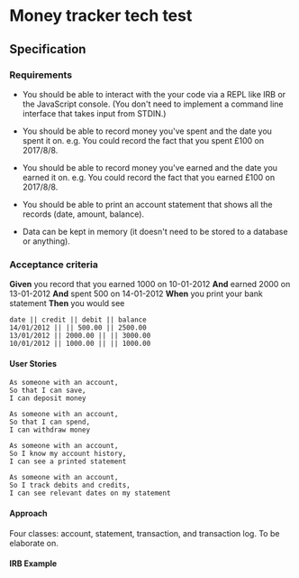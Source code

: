 # Money tracker tech test

## Specification

### Requirements

* You should be able to interact with the your code via a REPL like IRB or the JavaScript console.  (You don't need to implement a command line interface that takes input from STDIN.)

* You should be able to record money you've spent and the date you spent it on.  e.g. You could record the fact that you spent £100 on 2017/8/8.

* You should be able to record money you've earned and the date you earned it on.  e.g. You could record the fact that you earned £100 on 2017/8/8.

* You should be able to print an account statement that shows all the records (date, amount, balance).

* Data can be kept in memory (it doesn't need to be stored to a database or anything).

### Acceptance criteria

**Given** you record that you earned 1000 on 10-01-2012
**And** earned 2000 on 13-01-2012
**And** spent 500 on 14-01-2012
**When** you print your bank statement
**Then** you would see

```
date || credit || debit || balance
14/01/2012 || || 500.00 || 2500.00
13/01/2012 || 2000.00 || || 3000.00
10/01/2012 || 1000.00 || || 1000.00
```

#### User Stories

```
As someone with an account,
So that I can save,
I can deposit money
```
```
As someone with an account,
So that I can spend,
I can withdraw money
```
```
As someone with an account,
So I know my account history,
I can see a printed statement
```
```
As someone with an account,
So I track debits and credits,
I can see relevant dates on my statement
```

#### Approach

Four classes: account, statement, transaction, and transaction log. To be elaborate on.

#### IRB Example

```

```
